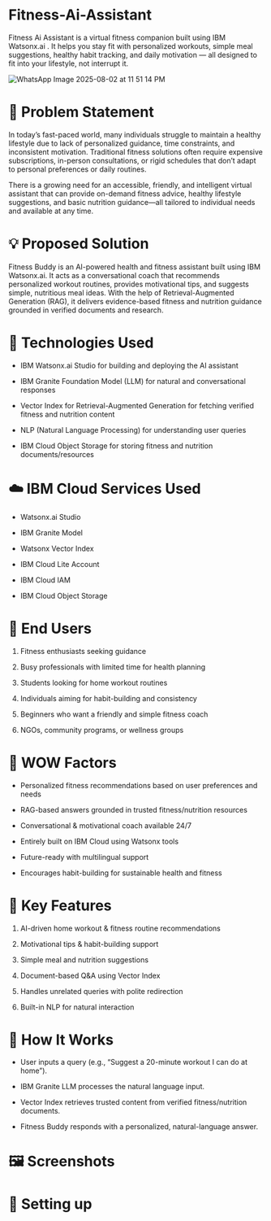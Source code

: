 # Fitness-Ai-Assistant

Fitness Ai Assistant is a virtual fitness companion built using IBM Watsonx.ai . It helps you stay fit with personalized workouts, simple meal suggestions, healthy habit tracking, and daily motivation — all designed to fit into your lifestyle, not interrupt it.

![WhatsApp Image 2025-08-02 at 11 51 14 PM](https://github.com/user-attachments/assets/53dcde49-0275-4503-b91f-336beb7dcd94)

# 🧩 Problem Statement
In today’s fast-paced world, many individuals struggle to maintain a healthy lifestyle due to lack of personalized guidance, time constraints, and inconsistent motivation. Traditional fitness solutions often require expensive subscriptions, in-person consultations, or rigid schedules that don’t adapt to personal preferences or daily routines.

There is a growing need for an accessible, friendly, and intelligent virtual assistant that can provide on-demand fitness advice, healthy lifestyle suggestions, and basic nutrition guidance—all tailored to individual needs and available at any time.

# 💡 Proposed Solution
Fitness Buddy is an AI-powered health and fitness assistant built using IBM Watsonx.ai. It acts as a conversational coach that recommends personalized workout routines, provides motivational tips, and suggests simple, nutritious meal ideas. With the help of Retrieval-Augmented Generation (RAG), it delivers evidence-based fitness and nutrition guidance grounded in verified documents and research.

# 🧠 Technologies Used

- IBM Watsonx.ai Studio for building and deploying the AI assistant

- IBM Granite Foundation Model (LLM) for natural and conversational responses

- Vector Index for Retrieval-Augmented Generation for fetching verified fitness and nutrition content

- NLP (Natural Language Processing) for understanding user queries

- IBM Cloud Object Storage for storing fitness and nutrition documents/resources

# ☁️ IBM Cloud Services Used

- Watsonx.ai Studio

- IBM Granite Model

- Watsonx Vector Index

- IBM Cloud Lite Account

- IBM Cloud IAM

- IBM Cloud Object Storage

# 👥 End Users

1. Fitness enthusiasts seeking guidance

2. Busy professionals with limited time for health planning

3. Students looking for home workout routines

4. Individuals aiming for habit-building and consistency

5. Beginners who want a friendly and simple fitness coach

6. NGOs, community programs, or wellness groups

# 🌟 WOW Factors

- Personalized fitness recommendations based on user preferences and needs

- RAG-based answers grounded in trusted fitness/nutrition resources

- Conversational & motivational coach available 24/7

- Entirely built on IBM Cloud using Watsonx tools

- Future-ready with multilingual support

- Encourages habit-building for sustainable health and fitness

# 🧪 Key Features

1. AI-driven home workout & fitness routine recommendations

2. Motivational tips & habit-building support

3. Simple meal and nutrition suggestions

4. Document-based Q&A using Vector Index

5. Handles unrelated queries with polite redirection

6. Built-in NLP for natural interaction

# 🚀 How It Works

- User inputs a query (e.g., “Suggest a 20-minute workout I can do at home”).

- IBM Granite LLM processes the natural language input.

- Vector Index retrieves trusted content from verified fitness/nutrition documents.

- Fitness Buddy responds with a personalized, natural-language answer.
#  🖼️ Screenshots
# 🔹 Setting up
